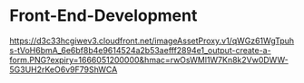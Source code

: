 # Front-End-Development


https://d3c33hcgiwev3.cloudfront.net/imageAssetProxy.v1/qWGz61WgTpuhs-tVoH6bmA_6e6bf8b4e9614524a2b53aefff2894e1_output-create-a-form.PNG?expiry=1666051200000&hmac=rwOsWMl1W7Kn8k2Vw0DWW-5G3UH2rKeO6v9F79ShWCA

